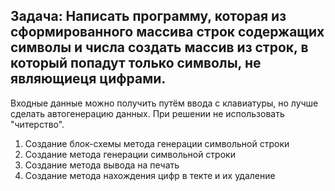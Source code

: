 ## Задача: Написать программу, которая из сформированного массива строк содержащих символы и числа создать массив из строк, в который попадут только символы, не являющиеця цифрами.

Входные данные можно получить путём ввода с клавиатуры, но лучше сделать автогенерацию данных. 
При решении не использовать "читерство".

1. Создание блок-схемы метода генерации символьной строки
2. Создание метода генерации символьной строки
3. Создание метода вывода на печать 
4. Создание метода нахождения цифр в текте и их удаление
 

